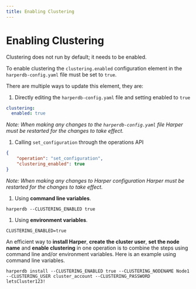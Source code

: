 ```yaml
---
title: Enabling Clustering
---
```


# Enabling Clustering

Clustering does not run by default; it needs to be enabled.

To enable clustering the `clustering.enabled` configuration element in the `harperdb-config.yaml` file must be set to `true`.

There are multiple ways to update this element, they are:

1. Directly editing the `harperdb-config.yaml` file and setting enabled to `true`

```yaml
clustering:
  enabled: true
```

_Note: When making any changes to the `harperdb-config.yaml` file Harper must be restarted for the changes to take effect._

1. Calling `set_configuration` through the operations API

```json
{
    "operation": "set_configuration",
    "clustering_enabled": true
}
```

_Note: When making any changes to Harper configuration Harper must be restarted for the changes to take effect._

1. Using **command line variables**.

```
harperdb --CLUSTERING_ENABLED true
```

1. Using **environment variables**.

```
CLUSTERING_ENABLED=true
```

An efficient way to **install Harper**, **create the cluster user**, **set the node name** and **enable clustering** in one operation is to combine the steps using command line and/or environment variables. Here is an example using command line variables.

```
harperdb install --CLUSTERING_ENABLED true --CLUSTERING_NODENAME Node1 --CLUSTERING_USER cluster_account --CLUSTERING_PASSWORD letsCluster123!
```

